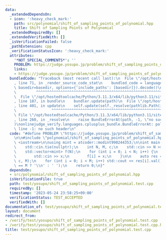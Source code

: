 ```yaml
---
data:
  _extendedDependsOn:
  - icon: ':heavy_check_mark:'
    path: src/polynomial/shift_of_sampling_points_of_polynomial.hpp
    title: Shift of Sampling Points of Polynomial
  _extendedRequiredBy: []
  _extendedVerifiedWith: []
  _isVerificationFailed: false
  _pathExtension: cpp
  _verificationStatusIcon: ':heavy_check_mark:'
  attributes:
    '*NOT_SPECIAL_COMMENTS*': ''
    PROBLEM: https://judge.yosupo.jp/problem/shift_of_sampling_points_of_polynomial
    links:
    - https://judge.yosupo.jp/problem/shift_of_sampling_points_of_polynomial
  bundledCode: "Traceback (most recent call last):\n  File \"/opt/hostedtoolcache/Python/3.11.3/x64/lib/python3.11/site-packages/onlinejudge_verify/documentation/build.py\"\
    , line 71, in _render_source_code_stat\n    bundled_code = language.bundle(stat.path,\
    \ basedir=basedir, options={'include_paths': [basedir]}).decode()\n          \
    \         ^^^^^^^^^^^^^^^^^^^^^^^^^^^^^^^^^^^^^^^^^^^^^^^^^^^^^^^^^^^^^^^^^^^^^^^^^^^^^^^^^\n\
    \  File \"/opt/hostedtoolcache/Python/3.11.3/x64/lib/python3.11/site-packages/onlinejudge_verify/languages/cplusplus.py\"\
    , line 187, in bundle\n    bundler.update(path)\n  File \"/opt/hostedtoolcache/Python/3.11.3/x64/lib/python3.11/site-packages/onlinejudge_verify/languages/cplusplus_bundle.py\"\
    , line 401, in update\n    self.update(self._resolve(pathlib.Path(included), included_from=path))\n\
    \                ^^^^^^^^^^^^^^^^^^^^^^^^^^^^^^^^^^^^^^^^^^^^^^^^^^^^^^^^^\n \
    \ File \"/opt/hostedtoolcache/Python/3.11.3/x64/lib/python3.11/site-packages/onlinejudge_verify/languages/cplusplus_bundle.py\"\
    , line 260, in _resolve\n    raise BundleErrorAt(path, -1, \"no such header\"\
    )\nonlinejudge_verify.languages.cplusplus_bundle.BundleErrorAt: polynomial/shift_of_sampling_points_of_polynomial.hpp:\
    \ line -1: no such header\n"
  code: "#define PROBLEM \"https://judge.yosupo.jp/problem/shift_of_sampling_points_of_polynomial\"\
    \n\n#include \"polynomial/shift_of_sampling_points_of_polynomial.hpp\"\n#include\
    \ <iostream>\n\nusing mint = atcoder::modint998244353;\n\nint main() {\n    std::ios::sync_with_stdio(false);\n\
    \    std::cin.tie(nullptr);\n    int N, M, c;\n    std::cin >> N >> M >> c;\n\
    \    std::vector<mint> f(N);\n    for (int i = 0; i < N; i++) {\n        int x;\n\
    \        std::cin >> x;\n        f[i] = x;\n    }\n\n    auto res = shift_of_sampling_points_of_polynomial<mint>(f,\
    \ c, M);\n    for (int i = 0; i < M; i++) std::cout << res[i].val() << (i + 1\
    \ == M ? '\\n' : ' ');\n    return 0;\n}"
  dependsOn:
  - src/polynomial/shift_of_sampling_points_of_polynomial.hpp
  isVerificationFile: true
  path: test/yosupo/shift_of_sampling_points_of_polynomial.test.cpp
  requiredBy: []
  timestamp: '2023-05-24 23:58:25+09:00'
  verificationStatus: TEST_ACCEPTED
  verifiedWith: []
documentation_of: test/yosupo/shift_of_sampling_points_of_polynomial.test.cpp
layout: document
redirect_from:
- /verify/test/yosupo/shift_of_sampling_points_of_polynomial.test.cpp
- /verify/test/yosupo/shift_of_sampling_points_of_polynomial.test.cpp.html
title: test/yosupo/shift_of_sampling_points_of_polynomial.test.cpp
---
```


